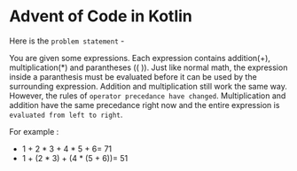 # Advent of Code in Kotlin

Here is the `problem statement` -

You are given some expressions. Each expression contains addition(+), multiplication(*) and parantheses (( )). Just like normal math, the expression inside a paranthesis must be evaluated before it can be used by the surrounding expression. Addition and multiplication still work the same way. However, the rules of `operator precedance have changed`. Multiplication and addition have the same precedance right now and the entire expression is `evaluated from left to right`.

For example :

- 1 + 2 * 3 + 4 * 5 + 6= 71
- 1 + (2 * 3) + (4 * (5 + 6))= 51